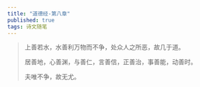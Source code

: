 ```yaml
---
title: "道德经-第八章"
published: true
tags: 诗文随笔
---
```


> 上善若水，水善利万物而不争，处众人之所恶，故几于道。
>
> 居善地，心善渊，与善仁，言善信，正善治，事善能，动善时。
>
> 夫唯不争，故无尤。
